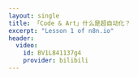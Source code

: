 ```yaml
---
layout: single
title: 「Code & Art」什么是超自动化？
excerpt: "Lesson 1 of n8n.io"
header:
  video:
    id: BV1L841137g4
    provider: bilibili
---
```

